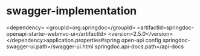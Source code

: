 # swagger-implementation
&lt;dependency> &lt;groupId>org.springdoc&lt;/groupId> &lt;artifactId>springdoc-openapi-starter-webmvc-ui&lt;/artifactId> &lt;version>2.5.0&lt;/version> &lt;/dependency>application.properties#spring open-api config springdoc-swagger-ui.path=/swagger-ui.html springdoc.api-docs.path=/api-docs
